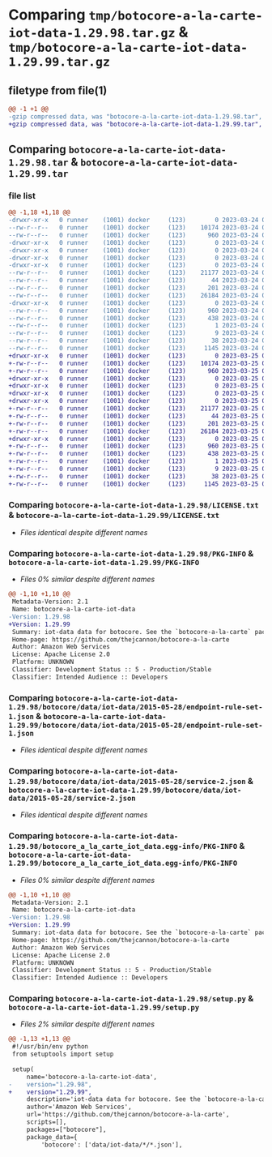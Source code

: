 # Comparing `tmp/botocore-a-la-carte-iot-data-1.29.98.tar.gz` & `tmp/botocore-a-la-carte-iot-data-1.29.99.tar.gz`

## filetype from file(1)

```diff
@@ -1 +1 @@
-gzip compressed data, was "botocore-a-la-carte-iot-data-1.29.98.tar", last modified: Fri Mar 24 01:24:18 2023, max compression
+gzip compressed data, was "botocore-a-la-carte-iot-data-1.29.99.tar", last modified: Sat Mar 25 01:22:40 2023, max compression
```

## Comparing `botocore-a-la-carte-iot-data-1.29.98.tar` & `botocore-a-la-carte-iot-data-1.29.99.tar`

### file list

```diff
@@ -1,18 +1,18 @@
-drwxr-xr-x   0 runner    (1001) docker     (123)        0 2023-03-24 01:24:18.801933 botocore-a-la-carte-iot-data-1.29.98/
--rw-r--r--   0 runner    (1001) docker     (123)    10174 2023-03-24 01:24:18.000000 botocore-a-la-carte-iot-data-1.29.98/LICENSE.txt
--rw-r--r--   0 runner    (1001) docker     (123)      960 2023-03-24 01:24:18.801933 botocore-a-la-carte-iot-data-1.29.98/PKG-INFO
-drwxr-xr-x   0 runner    (1001) docker     (123)        0 2023-03-24 01:24:18.801933 botocore-a-la-carte-iot-data-1.29.98/botocore/
-drwxr-xr-x   0 runner    (1001) docker     (123)        0 2023-03-24 01:24:18.801933 botocore-a-la-carte-iot-data-1.29.98/botocore/data/
-drwxr-xr-x   0 runner    (1001) docker     (123)        0 2023-03-24 01:24:18.801933 botocore-a-la-carte-iot-data-1.29.98/botocore/data/iot-data/
-drwxr-xr-x   0 runner    (1001) docker     (123)        0 2023-03-24 01:24:18.801933 botocore-a-la-carte-iot-data-1.29.98/botocore/data/iot-data/2015-05-28/
--rw-r--r--   0 runner    (1001) docker     (123)    21177 2023-03-24 01:23:57.000000 botocore-a-la-carte-iot-data-1.29.98/botocore/data/iot-data/2015-05-28/endpoint-rule-set-1.json
--rw-r--r--   0 runner    (1001) docker     (123)       44 2023-03-24 01:23:57.000000 botocore-a-la-carte-iot-data-1.29.98/botocore/data/iot-data/2015-05-28/examples-1.json
--rw-r--r--   0 runner    (1001) docker     (123)      201 2023-03-24 01:23:57.000000 botocore-a-la-carte-iot-data-1.29.98/botocore/data/iot-data/2015-05-28/paginators-1.json
--rw-r--r--   0 runner    (1001) docker     (123)    26184 2023-03-24 01:23:57.000000 botocore-a-la-carte-iot-data-1.29.98/botocore/data/iot-data/2015-05-28/service-2.json
-drwxr-xr-x   0 runner    (1001) docker     (123)        0 2023-03-24 01:24:18.801933 botocore-a-la-carte-iot-data-1.29.98/botocore_a_la_carte_iot_data.egg-info/
--rw-r--r--   0 runner    (1001) docker     (123)      960 2023-03-24 01:24:18.000000 botocore-a-la-carte-iot-data-1.29.98/botocore_a_la_carte_iot_data.egg-info/PKG-INFO
--rw-r--r--   0 runner    (1001) docker     (123)      438 2023-03-24 01:24:18.000000 botocore-a-la-carte-iot-data-1.29.98/botocore_a_la_carte_iot_data.egg-info/SOURCES.txt
--rw-r--r--   0 runner    (1001) docker     (123)        1 2023-03-24 01:24:18.000000 botocore-a-la-carte-iot-data-1.29.98/botocore_a_la_carte_iot_data.egg-info/dependency_links.txt
--rw-r--r--   0 runner    (1001) docker     (123)        9 2023-03-24 01:24:18.000000 botocore-a-la-carte-iot-data-1.29.98/botocore_a_la_carte_iot_data.egg-info/top_level.txt
--rw-r--r--   0 runner    (1001) docker     (123)       38 2023-03-24 01:24:18.801933 botocore-a-la-carte-iot-data-1.29.98/setup.cfg
--rw-r--r--   0 runner    (1001) docker     (123)     1145 2023-03-24 01:24:18.000000 botocore-a-la-carte-iot-data-1.29.98/setup.py
+drwxr-xr-x   0 runner    (1001) docker     (123)        0 2023-03-25 01:22:40.291416 botocore-a-la-carte-iot-data-1.29.99/
+-rw-r--r--   0 runner    (1001) docker     (123)    10174 2023-03-25 01:22:40.000000 botocore-a-la-carte-iot-data-1.29.99/LICENSE.txt
+-rw-r--r--   0 runner    (1001) docker     (123)      960 2023-03-25 01:22:40.291416 botocore-a-la-carte-iot-data-1.29.99/PKG-INFO
+drwxr-xr-x   0 runner    (1001) docker     (123)        0 2023-03-25 01:22:40.287415 botocore-a-la-carte-iot-data-1.29.99/botocore/
+drwxr-xr-x   0 runner    (1001) docker     (123)        0 2023-03-25 01:22:40.287415 botocore-a-la-carte-iot-data-1.29.99/botocore/data/
+drwxr-xr-x   0 runner    (1001) docker     (123)        0 2023-03-25 01:22:40.287415 botocore-a-la-carte-iot-data-1.29.99/botocore/data/iot-data/
+drwxr-xr-x   0 runner    (1001) docker     (123)        0 2023-03-25 01:22:40.287415 botocore-a-la-carte-iot-data-1.29.99/botocore/data/iot-data/2015-05-28/
+-rw-r--r--   0 runner    (1001) docker     (123)    21177 2023-03-25 01:22:12.000000 botocore-a-la-carte-iot-data-1.29.99/botocore/data/iot-data/2015-05-28/endpoint-rule-set-1.json
+-rw-r--r--   0 runner    (1001) docker     (123)       44 2023-03-25 01:22:12.000000 botocore-a-la-carte-iot-data-1.29.99/botocore/data/iot-data/2015-05-28/examples-1.json
+-rw-r--r--   0 runner    (1001) docker     (123)      201 2023-03-25 01:22:12.000000 botocore-a-la-carte-iot-data-1.29.99/botocore/data/iot-data/2015-05-28/paginators-1.json
+-rw-r--r--   0 runner    (1001) docker     (123)    26184 2023-03-25 01:22:12.000000 botocore-a-la-carte-iot-data-1.29.99/botocore/data/iot-data/2015-05-28/service-2.json
+drwxr-xr-x   0 runner    (1001) docker     (123)        0 2023-03-25 01:22:40.291416 botocore-a-la-carte-iot-data-1.29.99/botocore_a_la_carte_iot_data.egg-info/
+-rw-r--r--   0 runner    (1001) docker     (123)      960 2023-03-25 01:22:40.000000 botocore-a-la-carte-iot-data-1.29.99/botocore_a_la_carte_iot_data.egg-info/PKG-INFO
+-rw-r--r--   0 runner    (1001) docker     (123)      438 2023-03-25 01:22:40.000000 botocore-a-la-carte-iot-data-1.29.99/botocore_a_la_carte_iot_data.egg-info/SOURCES.txt
+-rw-r--r--   0 runner    (1001) docker     (123)        1 2023-03-25 01:22:40.000000 botocore-a-la-carte-iot-data-1.29.99/botocore_a_la_carte_iot_data.egg-info/dependency_links.txt
+-rw-r--r--   0 runner    (1001) docker     (123)        9 2023-03-25 01:22:40.000000 botocore-a-la-carte-iot-data-1.29.99/botocore_a_la_carte_iot_data.egg-info/top_level.txt
+-rw-r--r--   0 runner    (1001) docker     (123)       38 2023-03-25 01:22:40.291416 botocore-a-la-carte-iot-data-1.29.99/setup.cfg
+-rw-r--r--   0 runner    (1001) docker     (123)     1145 2023-03-25 01:22:40.000000 botocore-a-la-carte-iot-data-1.29.99/setup.py
```

### Comparing `botocore-a-la-carte-iot-data-1.29.98/LICENSE.txt` & `botocore-a-la-carte-iot-data-1.29.99/LICENSE.txt`

 * *Files identical despite different names*

### Comparing `botocore-a-la-carte-iot-data-1.29.98/PKG-INFO` & `botocore-a-la-carte-iot-data-1.29.99/PKG-INFO`

 * *Files 0% similar despite different names*

```diff
@@ -1,10 +1,10 @@
 Metadata-Version: 2.1
 Name: botocore-a-la-carte-iot-data
-Version: 1.29.98
+Version: 1.29.99
 Summary: iot-data data for botocore. See the `botocore-a-la-carte` package for more info.
 Home-page: https://github.com/thejcannon/botocore-a-la-carte
 Author: Amazon Web Services
 License: Apache License 2.0
 Platform: UNKNOWN
 Classifier: Development Status :: 5 - Production/Stable
 Classifier: Intended Audience :: Developers
```

### Comparing `botocore-a-la-carte-iot-data-1.29.98/botocore/data/iot-data/2015-05-28/endpoint-rule-set-1.json` & `botocore-a-la-carte-iot-data-1.29.99/botocore/data/iot-data/2015-05-28/endpoint-rule-set-1.json`

 * *Files identical despite different names*

### Comparing `botocore-a-la-carte-iot-data-1.29.98/botocore/data/iot-data/2015-05-28/service-2.json` & `botocore-a-la-carte-iot-data-1.29.99/botocore/data/iot-data/2015-05-28/service-2.json`

 * *Files identical despite different names*

### Comparing `botocore-a-la-carte-iot-data-1.29.98/botocore_a_la_carte_iot_data.egg-info/PKG-INFO` & `botocore-a-la-carte-iot-data-1.29.99/botocore_a_la_carte_iot_data.egg-info/PKG-INFO`

 * *Files 0% similar despite different names*

```diff
@@ -1,10 +1,10 @@
 Metadata-Version: 2.1
 Name: botocore-a-la-carte-iot-data
-Version: 1.29.98
+Version: 1.29.99
 Summary: iot-data data for botocore. See the `botocore-a-la-carte` package for more info.
 Home-page: https://github.com/thejcannon/botocore-a-la-carte
 Author: Amazon Web Services
 License: Apache License 2.0
 Platform: UNKNOWN
 Classifier: Development Status :: 5 - Production/Stable
 Classifier: Intended Audience :: Developers
```

### Comparing `botocore-a-la-carte-iot-data-1.29.98/setup.py` & `botocore-a-la-carte-iot-data-1.29.99/setup.py`

 * *Files 2% similar despite different names*

```diff
@@ -1,13 +1,13 @@
 #!/usr/bin/env python
 from setuptools import setup
 
 setup(
     name='botocore-a-la-carte-iot-data',
-    version="1.29.98",
+    version="1.29.99",
     description='iot-data data for botocore. See the `botocore-a-la-carte` package for more info.',
     author='Amazon Web Services',
     url='https://github.com/thejcannon/botocore-a-la-carte',
     scripts=[],
     packages=["botocore"],
     package_data={
         'botocore': ['data/iot-data/*/*.json'],
```

